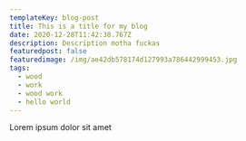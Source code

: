 ```yaml
---
templateKey: blog-post
title: This is a title for my blog
date: 2020-12-28T11:42:38.767Z
description: Description motha fuckas
featuredpost: false
featuredimage: /img/ae42db578174d127993a786442999453.jpg
tags:
  - wood
  - work
  - wood work
  - hello world
---
```

Lorem ipsum dolor sit amet